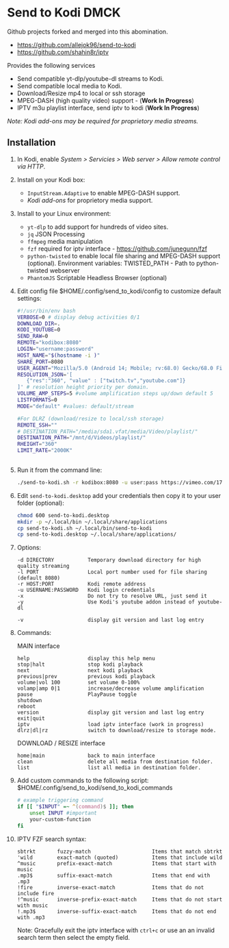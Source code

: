 # Send to Kodi DMCK

Github projects forked and merged into this abomination.

* https://github.com/allejok96/send-to-kodi
* https://github.com/shahin8r/iptv

Provides the following services

* Send compatible yt-dlp/youtube-dl streams to Kodi.
* Send compatible local media to Kodi.
* Download/Resize mp4 to local or ssh storage
* MPEG-DASH (high quality video) support - (__Work In Progress__)
* IPTV m3u playlist interface, send iptv to kodi (__Work In Progress__)

*Note: Kodi add-ons may be required for proprietory media streams.*

## Installation

1. In Kodi, enable *System > Servicies > Web server > Allow remote control via HTTP*.
2. Install on your Kodi box:

   * `InputStream.Adaptive` to enable MPEG-DASH support.
   * *Kodi add-ons* for proprietory media support.

3. Install to your Linux environment:

   * `yt-dlp`           to add support for hundreds of video sites.
   * `jq`               JSON Processing
   * `ffmpeg`           media manipulation
   * `fzf`              required for iptv interface - https://github.com/junegunn/fzf
   * `python-twisted`   to enable local file sharing and MPEG-DASH support (optional). Environment variables: TWISTED_PATH - Path to python-twisted webserver
   * `PhantomJS`        Scriptable Headless Browser (optional)

4. Edit config file $HOME/.config/send_to_kodi/config to customize default settings:

   ```bash
   #!/usr/bin/env bash
   VERBOSE=0 # display debug activities 0/1
   DOWNLOAD_DIR=.
   KODI_YOUTUBE=0
   SEND_RAW=0
   REMOTE="kodibox:8080"
   LOGIN="username:password"
   HOST_NAME="$(hostname -i )"
   SHARE_PORT=8080
   USER_AGENT="Mozilla/5.0 (Android 14; Mobile; rv:68.0) Gecko/68.0 Firefox/128.0"
   RESOLUTION_JSON='[
      {"res":"360", "value" : ["twitch.tv","youtube.com"]}
   ]' # resolution height priority per domain.
   VOLUME_AMP_STEPS=5 #volume amplification steps up/down default 5
   LISTFORMATS=0
   MODE="default" #values: default/stream

   #For DLRZ (download/resize to local/ssh storage)
   REMOTE_SSH=""
   # DESTINATION_PATH="/media/sda1.vfat/media/Video/playlist/"
   DESTINATION_PATH="/mnt/d/Videos/playlist/"
   RHEIGHT="360"
   LIMIT_RATE="2000K"
 
   ```

5. Run it from the command line:

   ```bash
   ./send-to-kodi.sh -r kodibox:8080 -u user:pass https://vimeo.com/174312494
   ```

6. Edit `send-to-kodi.desktop` add your credentials then copy it to your user folder (optional):

   ```bash
   chmod 600 send-to-kodi.desktop
   mkdir -p ~/.local/bin ~/.local/share/applications
   cp send-to-kodi.sh ~/.local/bin/send-to-kodi
   cp send-to-kodi.desktop ~/.local/share/applications/
   ```

7. Options:

   ```text
   -d DIRECTORY           Temporary download directory for high quality streaming
   -l PORT                Local port number used for file sharing (default 8080)
   -r HOST:PORT           Kodi remote address
   -u USERNAME:PASSWORD   Kodi login credentials
   -x                     Do not try to resolve URL, just send it
   -y                     Use Kodi's youtube addon instead of youtube-dl

   -v                     display git version and last log entry
   ```

8. Commands:
   
   MAIN interface
    
   ```text
   help                   display this help menu
   stop|halt              stop kodi playback
   next                   next kodi playback
   previous|prev          previous kodi playback
   volume|vol 100         set volume 0-100%
   volamp|amp 0|1         increase/decrease volume amplification
   pause                  PlayPause toggle
   shutdown
   reboot
   version                display git version and last log entry
   exit|quit
   iptv                   load iptv interface (work in progress)
   dlrz|dl|rz             switch to download/resize to storage mode.
   ```
   
   DOWNLOAD / RESIZE interface

   ```text  
   home|main              back to main interface
   clean                  delete all media from destination folder.
   list                   list all media in destination folder.
   ```

9. Add custom commands to the following script: $HOME/.config/send_to_kodi/send_to_kodi_commands

   ```bash
   # example triggering command
   if [[ "$INPUT" =~ ^(command)$ ]]; then
       unset INPUT #important
       your-custom-function
   fi
   ```

10. IPTV FZF search syntax:
    ```text
    sbtrkt       fuzzy-match	                Items that match sbtrkt
    'wild        exact-match (quoted)	        Items that include wild
    ^music       prefix-exact-match	            Items that start with music
    .mp3$        suffix-exact-match	            Items that end with .mp3
    !fire	     inverse-exact-match	        Items that do not include fire
    !^music      inverse-prefix-exact-match	    Items that do not start with music
    !.mp3$       inverse-suffix-exact-match	    Items that do not end with .mp3
    ```
    Note: Gracefully exit the iptv interface with `ctrl+c` or use an an invalid search term then select the empty field.


